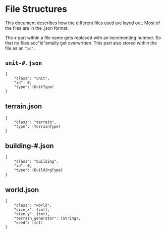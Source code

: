 # File Structures

This document describes how the different files used are layed out. Most of the files are in the .json format.

The `#` part within a file name gets replaced with an incrementing number. So that no files acc"id"entally get overwritten.
This part also stored within the file as an `"id"`.

## `unit-#.json`

    {
        "class": "unit",
        "id": #,
        "type": (UnitType)
    }

## terrain.json

    {
        "class": "terrain",
        "type": (TerrainType)
    }

## building-#.json

    {
        "class": "building",
        "id": #,
        "type": (BuildingType)
    }

## world.json

    {
        "class": "world",
        "size_x": (int),
        "size_y": (int),
        "terrain_generator": (String),
        "seed": (int)
    }
